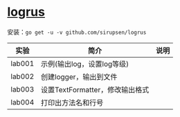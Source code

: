 # [logrus](https://github.com/sirupsen/logrus)
安装：`go get -u -v github.com/sirupsen/logrus`

|实验|简介|说明|
|---|---|---|
|lab001|示例(输出log，设置log等级)|
|lab002|创建logger，输出到文件|
|lab003|设置TextFormatter，修改输出格式|
|lab004|打印出方法名和行号|

